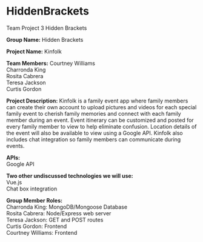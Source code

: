 # HiddenBrackets
Team Project 3 Hidden Brackets


<b>Group Name:</b> Hidden Brackets <br/>

<b>Project Name:</b> Kinfolk <br/>

<b>Team Members:</b> 
Courtney Williams<br/> 
Charronda King<br/> 
Rosita Cabrera<br/> 
Teresa Jackson<br/> 
Curtis Gordon<br/>


<b>Project Description:</b> Kinfolk is a family event app where family members can create their own account to upload pictures and videos for each special family event to cherish family memories and connect with each family member during an event. Event itinerary can be customized and posted for every family member to view to help eliminate confusion. Location details of the event will also be available to view using a Google API. Kinfolk also includes chat integration so family members can communicate during events.<br/>

<b>APIs:</b> <br/>
Google API <br/>

<b>Two other undiscussed technologies we will use:</b> <br/>
Vue.js<br/>
Chat box integration <br/>


<b>Group Member Roles:</b> <br/>
Charronda King: MongoDB/Mongoose Database <br/>
Rosita Cabrera: Node/Express web server <br/>
Teresa Jackson: GET and POST routes <br/>
Curtis Gordon: Frontend <br/>
Courtney Williams: Frontend <br/>
